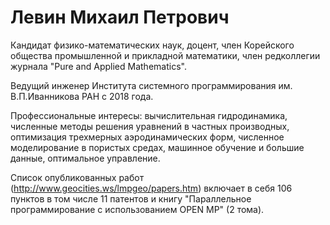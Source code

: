 Левин Михаил Петрович
==============================================================================================================================================================
Кандидат физико-математических наук, доцент, член Корейского общества промышленной и прикладной математики, член редколлегии журнала "Pure and Applied Mathematics". 

Ведущий инженер Института системного программирования им. В.П.Иванникова РАН с 2018 года. 

Профессиональные интересы: вычислительная гидродинамика, численные методы решения уравнений в частных производных, оптимизация трехмерных аэродинамических форм, численное моделирование в пористых средах, машинное обучение и большие данные, оптимальное управление. 


Список опубликованных работ (http://www.geocities.ws/lmpgeo/papers.htm) включает в себя 106 пунктов 
в том числе 11 патентов и книгу "Параллельное программирование с использованием OPEN MP" (2 тома).
